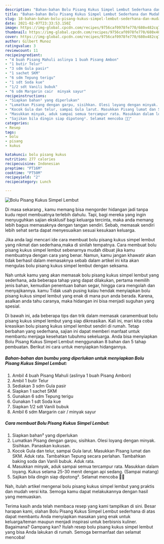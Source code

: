 ```yaml
---
description: "Bahan-bahan Bolu Pisang Kukus Simpel Lembut Sederhana dan Mudah Dibuat"
title: "Bahan-bahan Bolu Pisang Kukus Simpel Lembut Sederhana dan Mudah Dibuat"
slug: 18-bahan-bahan-bolu-pisang-kukus-simpel-lembut-sederhana-dan-mudah-dibuat
date: 2021-02-07T23:33:53.150Z
image: https://img-global.cpcdn.com/recipes/9756caf0978fe770/680x482cq70/bolu-pisang-kukus-simpel-lembut-foto-resep-utama.jpg
thumbnail: https://img-global.cpcdn.com/recipes/9756caf0978fe770/680x482cq70/bolu-pisang-kukus-simpel-lembut-foto-resep-utama.jpg
cover: https://img-global.cpcdn.com/recipes/9756caf0978fe770/680x482cq70/bolu-pisang-kukus-simpel-lembut-foto-resep-utama.jpg
author: Gilbert Munoz
ratingvalue: 3
reviewcount: 11
recipeingredient:
- "4 buah Pisang Mahuli aslinya 1 buah Pisang Ambon"
- "1 butir Telur"
- "3 sdm Gula pasir"
- "1 sachet SKM"
- "6 sdm Tepung terigu"
- "1 sdt Soda kue"
- "1/2 sdt Vanili bubuk"
- "6 sdm Margarin cair  minyak sayur"
recipeinstructions:
- "Siapkan bahan² yang diperlukan"
- "Lumatkan Pisang dengan garpu, sisihkan. Olesi loyang dengan minyak. Sisihkan. Panaskan kukusan."
- "Kocok Gula dan telur, sampai Gula larut. Masukkan Pisang lumat dan SKM. Aduk rata. Tambahkan Tepung secara perlahan. Tambahkan baking soda dan Vanili bubuk. Aduk rata."
- "Masukkan minyak, aduk sampai semua tercampur rata. Masukkan dalam loyang. Kukus selama 25-30 menit dengan api sedang. (Sampai matang)"
- "Sajikan bila dingin siap dipotong². Selamat mencoba 🥰🥰"
categories:
- Resep
tags:
- bolu
- pisang
- kukus

katakunci: bolu pisang kukus 
nutrition: 277 calories
recipecuisine: Indonesian
preptime: "PT16M"
cooktime: "PT50M"
recipeyield: "2"
recipecategory: Lunch

---
```



![Bolu Pisang Kukus Simpel Lembut](https://img-global.cpcdn.com/recipes/9756caf0978fe770/680x482cq70/bolu-pisang-kukus-simpel-lembut-foto-resep-utama.jpg)

Di masa  sekarang , kamu memang bisa mengorder hidangan jadi tanpa kudu repot membuatnya terlebih dahulu. Tapi, bagi mereka yang ingin menyuguhkan sajian eksklusif bagi keluarga tercinta, maka anda memang lebih bagus memasaknya dengan tangan sendiri. Sebab, memasak sendiri lebih sehat serta dapat menyesuaikan sesuai kesukaan keluarga.

Jika anda lagi mencari ide cara membuat bolu pisang kukus simpel lembut yang nikmat dan sederhana,maka di sinilah tempatnya. Cara membuat bolu pisang kukus simpel lembut  sebenarnya mudah dibuat jika kamu membuatnya dengan cara yang benar. Namun, kamu jangan khawatir akan tidak berhasil dalam memasaknya 
sebab dalam artikel ini kita akan mengulas bolu pisang kukus simpel lembut dengan seksama.  



Nah untuk kamu yang akan memasak bolu pisang kukus simpel lembut yang sederhana, ada beberapa tahap yang dapat dilakukan, pertama memilih jenis bahan, kemudian penentuan bahan segar, hingga cara mengolah dan menyajikannya. kamu Tidak usah pusing kalau hendak menyiapkan bolu pisang kukus simpel lembut yang enak di mana pun anda berada. Karena, asalkan anda  tahu caranya, maka hidangan ini bisa menjadi suguhan yang spesial.

Di bawah ini, ada beberapa tips dan trik dalam memasak caramembuat bolu pisang kukus simpel lembut yang siap dikreasikan. Kali ini, mari kita coba kreasikan bolu pisang kukus simpel lembut sendiri di rumah. Tetap berbahan yang sederhana, sajian ini dapat memberi manfaat untuk membantu menjaga kesehatan tubuhmu sekeluarga. Anda bisa menyiapkan Bolu Pisang Kukus Simpel Lembut menggunakan 8 bahan dan 5 tahap pembuatan. Berikut ini cara untuk menyiapkan hidangannya.

<!--inarticleads1-->

##### Bahan-bahan dan bumbu yang diperlukan untuk menyiapkan Bolu Pisang Kukus Simpel Lembut:

1. Ambil 4 buah Pisang Mahuli (aslinya 1 buah Pisang Ambon)
1. Ambil 1 butir Telur
1. Sediakan 3 sdm Gula pasir
1. Siapkan 1 sachet SKM
1. Gunakan 6 sdm Tepung terigu
1. Gunakan 1 sdt Soda kue
1. Siapkan 1/2 sdt Vanili bubuk
1. Ambil 6 sdm Margarin cair / minyak sayur




<!--inarticleads2-->

##### Cara membuat Bolu Pisang Kukus Simpel Lembut:

1. Siapkan bahan² yang diperlukan
1. Lumatkan Pisang dengan garpu, sisihkan. Olesi loyang dengan minyak. Sisihkan. Panaskan kukusan.
1. Kocok Gula dan telur, sampai Gula larut. Masukkan Pisang lumat dan SKM. Aduk rata. Tambahkan Tepung secara perlahan. Tambahkan baking soda dan Vanili bubuk. Aduk rata.
1. Masukkan minyak, aduk sampai semua tercampur rata. Masukkan dalam loyang. Kukus selama 25-30 menit dengan api sedang. (Sampai matang)
1. Sajikan bila dingin siap dipotong². Selamat mencoba 🥰🥰




Nah, itulah artikel mengenai  bolu pisang kukus simpel lembut  yang praktis dan mudah versi kita. Semoga kamu dapat melakukannya dengan hasil yang memuaskan. 

Terima kasih anda telah membaca resep yang kami tampilkan di sini. Besar harapan kami, olahan  Bolu Pisang Kukus Simpel Lembut sederhana di atas dapat membantu Anda menyiapkan masakan yang enak untuk keluarga/teman maupun menjadi inspirasi untuk berbisnis kuliner. Bagaimana? Gampang kan? Itulah resep bolu pisang kukus simpel lembut yang bisa Anda lakukan di rumah. Semoga bermanfaat dan selamat mencoba!

